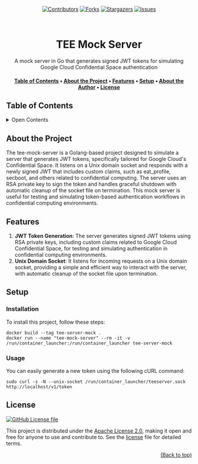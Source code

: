<a name="readme-top"></a>
<p align="center">
        <a href="https://github.com/thibauult/tee-mock-server/graphs/contributors"><img src="https://img.shields.io/github/contributors/thibauult/tee-mock-server.svg?style=for-the-badge" alt="Contributors"></a>
        <a href="https://github.com/thibauult/tee-mock-server/network/members"><img src="https://img.shields.io/github/forks/thibauult/tee-mock-server.svg?style=for-the-badge" alt="Forks"></a>
        <a href="https://github.com/thibauult/tee-mock-server/stargazers"><img src="https://img.shields.io/github/stars/thibauult/tee-mock-server.svg?style=for-the-badge" alt="Stargazers"></a>
        <a href="https://github.com/thibauult/tee-mock-server/issues"><img src="https://img.shields.io/github/issues/thibauult/tee-mock-server.svg?style=for-the-badge" alt="Issues"></a></p><br/>
<div align="center">

# TEE Mock Server

A mock server in Go that generates signed JWT tokens for simulating Google Cloud Confidential Space authentication

</div>

<div align="center"><h4><a href="#-table-of-contents">️Table of Contents</a> • <a href="#about-the-project">About the Project</a> • <a href="#features">Features</a> • <a href="#-setup">️Setup</a> • <a href="#about-the-author">About the Author</a> • <a href="#license">License</a></h4></div>

## ️Table of Contents
 <details>
<summary>Open Contents</summary>

- [TEE Mock Server](#tee-mock-server)
    - [About the Project](#about-the-project)
    - [Features](#features)
    - [️Setup](#setup)
        - [Installation](#installation)
    - [License](#license)
</details>

## About the Project

The tee-mock-server is a Golang-based project designed to simulate a server that generates JWT tokens, 
specifically tailored for Google Cloud's Confidential Space. 
It listens on a Unix domain socket and responds with a newly signed JWT that includes custom claims, 
such as eat_profile, secboot, and others related to confidential computing. 
The server uses an RSA private key to sign the token and handles graceful shutdown with automatic cleanup of 
the socket file on termination. This mock server is useful for testing and simulating token-based authentication 
workflows in confidential computing environments.

## Features

1. **JWT Token Generation**: The server generates signed JWT tokens using RSA private keys, including custom claims related to Google Cloud Confidential Space, for testing and simulating authentication in confidential computing environments.
2. **Unix Domain Socket**: It listens for incoming requests on a Unix domain socket, providing a simple and efficient way to interact with the server, with automatic cleanup of the socket file upon termination.

## ️Setup

### Installation
To install this project, follow these steps:
```shell
docker build --tag tee-server-mock .
docker run --name "tee-mock-server" --rm -it -v /run/container_launcher:/run/container_launcher tee-server-mock
```

### Usage
You can easily generate a new token using the following cURL command: 
```shell
sudo curl -s -N --unix-socket /run/container_launcher/teeserver.sock http://localhost/v1/token
```

## License
[![GitHub License file](https://img.shields.io/github/license/thibauult/tee-mock-server)](https://github.com/thibauult/tee-mock-server/blob/main/LICENSE)

This project is distributed under the [Apache License 2.0](http://www.apache.org/licenses/),
making it open and free for anyone to use and contribute to.
See the [license](./LICENSE) file for detailed terms.

<p align="right"><a href="#readme-top">(Back to top)</a></p>
